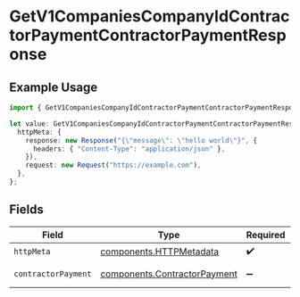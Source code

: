 # GetV1CompaniesCompanyIdContractorPaymentContractorPaymentResponse

## Example Usage

```typescript
import { GetV1CompaniesCompanyIdContractorPaymentContractorPaymentResponse } from "@gusto/embedded-api/models/operations/getv1companiescompanyidcontractorpaymentcontractorpayment.js";

let value: GetV1CompaniesCompanyIdContractorPaymentContractorPaymentResponse = {
  httpMeta: {
    response: new Response("{\"message\": \"hello world\"}", {
      headers: { "Content-Type": "application/json" },
    }),
    request: new Request("https://example.com"),
  },
};
```

## Fields

| Field                                                                        | Type                                                                         | Required                                                                     | Description                                                                  |
| ---------------------------------------------------------------------------- | ---------------------------------------------------------------------------- | ---------------------------------------------------------------------------- | ---------------------------------------------------------------------------- |
| `httpMeta`                                                                   | [components.HTTPMetadata](../../models/components/httpmetadata.md)           | :heavy_check_mark:                                                           | N/A                                                                          |
| `contractorPayment`                                                          | [components.ContractorPayment](../../models/components/contractorpayment.md) | :heavy_minus_sign:                                                           | Example response                                                             |